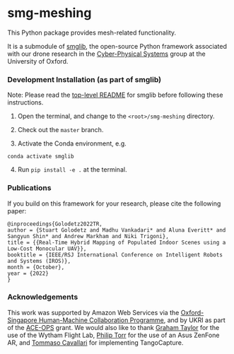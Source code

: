 # smg-meshing

This Python package provides mesh-related functionality.

It is a submodule of [smglib](https://github.com/sgolodetz/smglib), the open-source Python framework associated with our drone research in the [Cyber-Physical Systems](https://www.cs.ox.ac.uk/activities/cyberphysical/) group at the University of Oxford.

### Development Installation (as part of smglib)

Note: Please read the [top-level README](https://github.com/sgolodetz/smglib/blob/master/README.md) for smglib before following these instructions.

1. Open the terminal, and change to the `<root>/smg-meshing` directory.

2. Check out the `master` branch.

3. Activate the Conda environment, e.g.

```
conda activate smglib
```

4. Run `pip install -e .` at the terminal.

### Publications

If you build on this framework for your research, please cite the following paper:
```
@inproceedings{Golodetz2022TR,
author = {Stuart Golodetz and Madhu Vankadari* and Aluna Everitt* and Sangyun Shin* and Andrew Markham and Niki Trigoni},
title = {{Real-Time Hybrid Mapping of Populated Indoor Scenes using a Low-Cost Monocular UAV}},
booktitle = {IEEE/RSJ International Conference on Intelligent Robots and Systems (IROS)},
month = {October},
year = {2022}
}
```

### Acknowledgements

This work was supported by Amazon Web Services via the [Oxford-Singapore Human-Machine Collaboration Programme](https://www.mpls.ox.ac.uk/innovation-and-business-partnerships/human-machine-collaboration/human-machine-collaboration-programme-oxford-research-pillar), and by UKRI as part of the [ACE-OPS](https://gtr.ukri.org/projects?ref=EP%2FS030832%2F1) grant. We would also like to thank [Graham Taylor](https://www.biology.ox.ac.uk/people/professor-graham-taylor) for the use of the Wytham Flight Lab, [Philip Torr](https://eng.ox.ac.uk/people/philip-torr/) for the use of an Asus ZenFone AR, and [Tommaso Cavallari](https://uk.linkedin.com/in/tcavallari) for implementing TangoCapture.
